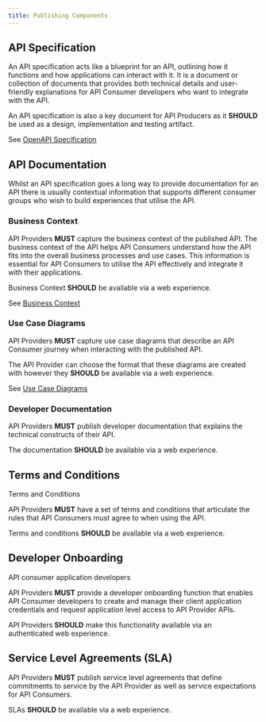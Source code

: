 ```yaml
---
title: Publishing Components
---
```


## API Specification

An API specification acts like a blueprint for an API, outlining how it functions and how applications can interact with it. It is a document or collection of documents that provides both technical details and user-friendly explanations for API Consumer developers who want to integrate with the API.

An API specification is also a key document for API Producers as it **SHOULD** be used as a design, implementation and testing artifact.

See [OpenAPI Specification](./OAS)

## API Documentation

Whilst an API specification goes a long way to provide documentation for an API there is usually contextual information that supports different consumer groups who wish to build experiences that utilise the API.

### Business Context

API Providers **MUST** capture the business context of the published API. The business context of the API helps API Consumers understand how the API fits into the overall business processes and use cases. This information is essential for API Consumers to utilise the API effectively and integrate it with their applications.

Business Context **SHOULD** be available via a web experience.

See [Business Context](./07-BusinessContext.md)

### Use Case Diagrams

API Providers **MUST** capture use case diagrams that describe an API Consumer journey when interacting with the published API.

The API Provider can choose the format that these diagrams are created with however they **SHOULD** be available via a web experience.

See [Use Case Diagrams](./06-UseCaseDiagrams.md)

### Developer Documentation

API Providers **MUST** publish developer documentation that explains the technical constructs of their API.

The documentation **SHOULD** be available via a web experience.


## Terms and Conditions

Terms and Conditions

API Providers **MUST** have a set of terms and conditions that articulate the rules that API Consumers must agree to when using the API.

Terms and conditions **SHOULD** be available via a web experience.


## Developer Onboarding

API consumer application developers 

API Providers **MUST** provide a developer onboarding function that enables API Consumer developers to create and manage their client application credentials and request application level access to API Provider APIs.

API Providers **SHOULD** make this functionality available via an authenticated web experience.

## Service Level Agreements (SLA)

API Providers **MUST** publish service level agreements that define commitments to service by the API Provider as well as service expectations for API Consumers.

SLAs **SHOULD** be available via a web experience.
